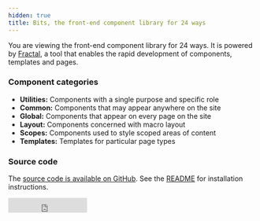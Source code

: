 ```yaml
---
hidden: true
title: Bits, the front-end component library for 24 ways
---
```

You are viewing the front-end component library for 24 ways. It is powered by [Fractal](http://fractal.build), a tool that enables the rapid development of components, templates and pages.

### Component categories

  * **Utilities:** Components with a single purpose and specific role
  * **Common:** Components that may appear anywhere on the site
  * **Global:** Components that appear on every page on the site
  * **Layout:** Components concerned with macro layout
  * **Scopes:** Components used to style scoped areas of content
  * **Templates:** Templates for particular page types

### Source code

The [source code is available on GitHub](https://github.com/24ways/front-end). See the [README](https://github.com/24ways/frontend/blob/master/README.md) for installation instructions.

<iframe src="https://ghbtns.com/github-btn.html?user=24ways&repo=frontend&type=star&count=true&size=large" frameborder="0" scrolling="0" width="160px" height="30px"></iframe>
